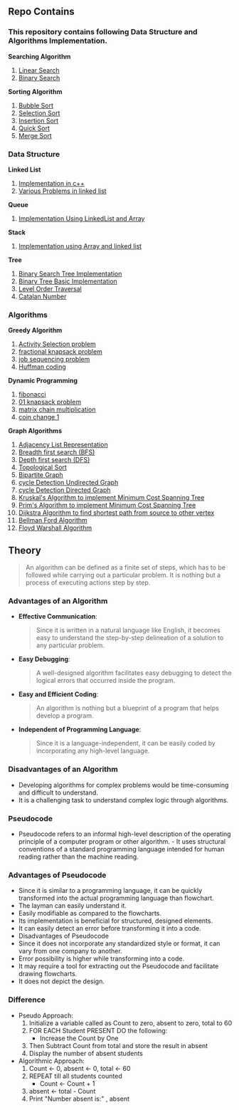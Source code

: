 
## Repo Contains 

### This repository contains following Data Structure and Algorithms Implementation.

**Searching Algorithm**
  1. [Linear Search](https://github.com/AbhijeetAnand45/Algorithm/blob/master/Programs/Searching/linearSearch.cpp)
  2. [Binary Search](https://github.com/AbhijeetAnand45/Algorithm/blob/master/Programs/Searching/BinarySearch.cpp)


**Sorting Algorithm**
  1. [Bubble Sort](https://github.com/AbhijeetAnand45/Algorithm/blob/master/Programs/SortingAlgorithm/BubbleSort.cpp)
  2. [Selection Sort](https://github.com/AbhijeetAnand45/Algorithm/blob/master/Programs/SortingAlgorithm/SelectionSort.cpp)
  3. [Insertion Sort](https://github.com/AbhijeetAnand45/Algorithm/blob/master/Programs/SortingAlgorithm/InsertionSort.cpp)
  4. [Quick Sort](https://github.com/AbhijeetAnand45/Algorithm/blob/master/Programs/SortingAlgorithm/QuickSort.cpp)
  5. [Merge Sort](https://github.com/AbhijeetAnand45/Algorithm/blob/master/Programs/SortingAlgorithm/MergeSort.cpp)


### Data Structure

**Linked List**
  1. [Implementation in c++](https://github.com/AbhijeetAnand45/Algorithm/blob/master/Programs/LinkedList/LL.cpp)
  2. [Various Problems in linked list](https://github.com/AbhijeetAnand45/Algorithm/blob/master/Programs/LinkedList)


**Queue**
  1. [Implementation Using LinkedList and Array](https://github.com/AbhijeetAnand45/Algorithm/blob/master/Programs/Queue)


**Stack**
  1. [Implementation using Array and linked list](https://github.com/AbhijeetAnand45/Algorithm/blob/master/Programs/Stack)


**Tree**
  1. [Binary Search Tree Implementation](https://github.com/AbhijeetAnand45/Algorithm/blob/master/Programs/Tree/BST.c)
  2. [Binary Tree Basic Implementation](https://github.com/AbhijeetAnand45/Algorithm/blob/master/Programs/Tree/BinaryTreeImplement.cpp)
  3. [Level Order Traversal](https://github.com/AbhijeetAnand45/Algorithm/blob/master/Programs/Tree/LevelOrder.cpp)
  4. [Catalan Number](https://github.com/AbhijeetAnand45/Algorithm/blob/master/Programs/Tree/CatalanNumber.cpp)


### Algorithms

**Greedy Algorithm**
  1. [Activity Selection problem](https://github.com/AbhijeetAnand45/Algorithm/blob/master/Programs/Greedy%20Algorithm/ActivitySelection.cpp)
  2. [fractional knapsack problem](https://github.com/AbhijeetAnand45/Algorithm/blob/master/Programs/Greedy%20Algorithm/knapsack.cpp)
  3. [job sequencing problem](https://github.com/AbhijeetAnand45/Algorithm/blob/master/Programs/Greedy%20Algorithm/job_sequecing.c)
  4. [Huffman coding](https://github.com/AbhijeetAnand45/Algorithm/blob/master/Programs/Greedy%20Algorithm/huffman_coding.c)


**Dynamic Programming**
  1. [fibonacci](https://github.com/AbhijeetAnand45/Algorithm/blob/master/Programs/Dynamic_Programming/fibonacci.cpp)
  2. [01 knapsack problem](https://github.com/AbhijeetAnand45/Algorithm/blob/master/Programs/Dynamic_Programming/knapsack_01.c)
  3. [matrix chain multiplication](https://github.com/AbhijeetAnand45/Algorithm/blob/master/Programs/Dynamic_Programming/matrix_chainmultiplication.c)
  4. [coin change 1](https://github.com/AbhijeetAnand45/Algorithm/blob/master/Programs/Dynamic_Programming/coinChange.cpp)
  

**Graph Algorithms**
  1. [Adjacency List Representation](https://github.com/AbhijeetAnand45/Algorithm/blob/master/Programs/Graph/GraphRepAdjList.cpp)
  2. [Breadth first search (BFS)](https://github.com/AbhijeetAnand45/Algorithm/blob/master/Programs/Graph/BFS.cpp)
  3. [Depth first search (DFS)](https://github.com/AbhijeetAnand45/Algorithm/blob/master/Programs/Graph/DFS.cpp)
  4. [Topological Sort](https://github.com/AbhijeetAnand45/Algorithm/blob/master/Programs/Graph/topological_sort.cpp)
  5. [Bipartite Graph](https://github.com/AbhijeetAnand45/Algorithm/blob/master/Programs/Graph/BipartiteGraph.cpp)
  6. [cycle Detection Undirected Graph](https://github.com/AbhijeetAnand45/Algorithm/blob/master/Programs/Graph/cycleDetection_UndirectedGraph.cpp)
  7. [cycle Detection Directed Graph](https://github.com/AbhijeetAnand45/Algorithm/blob/master/Programs/Graph/cycleDetectIn_DirectedGraph.cpp)
  8. [Kruskal's Algorithm to implement Minimum Cost Spanning Tree](https://github.com/AbhijeetAnand45/Algorithm/blob/master/Programs/Graph/Kruskals.cpp)
  9. [Prim's Algorithm to implement Minimum Cost Spanning Tree](https://github.com/AbhijeetAnand45/Algorithm/blob/master/Programs/Graph/Prims.cpp)
  10. [Dijkstra Algorithm to find shortest path from source to other vertex](https://github.com/AbhijeetAnand45/Algorithm/blob/master/Programs/Graph/Dijkstra.c)
  11. [Bellman Ford Algorithm](https://github.com/AbhijeetAnand45/Algorithm/blob/master/Programs/Graph/BellmanFordAlgorithm.cpp)
  12. [Floyd Warshall Algorithm](https://github.com/AbhijeetAnand45/Algorithm/blob/master/Programs/Graph/FloydWarshall.cpp)


## Theory
  > An algorithm can be defined as a finite set of steps, which has to be followed while carrying out a particular problem. It is nothing but a process of executing actions step by step.

### Advantages of an Algorithm

- **Effective Communication**:
    > Since it is written in a natural language like English, it becomes easy to understand the step-by-step delineation of a solution to any particular problem.
- **Easy Debugging**: 
    > A well-designed algorithm facilitates easy debugging to detect the logical errors that occurred inside the program.
- **Easy and Efficient Coding**:
    > An algorithm is nothing but a blueprint of a program that helps develop a program.
- **Independent of Programming Language**: 
    > Since it is a language-independent, it can be easily coded by incorporating any high-level language.

### Disadvantages of an Algorithm
- Developing algorithms for complex problems would be time-consuming and difficult to understand.
- It is a challenging task to understand complex logic through algorithms.

### Pseudocode
- Pseudocode refers to an informal high-level description of the operating principle of a computer program or other algorithm. - It uses structural conventions of a standard programming language intended for human reading rather than the machine reading.

### Advantages of Pseudocode
- Since it is similar to a programming language, it can be quickly transformed into the actual programming language than flowchart.
- The layman can easily understand it.
- Easily modifiable as compared to the flowcharts.
- Its implementation is beneficial for structured, designed elements.
- It can easily detect an error before transforming it into a code.
- Disadvantages of Pseudocode
- Since it does not incorporate any standardized style or format, it can vary from one company to another.
- Error possibility is higher while transforming into a code.
- It may require a tool for extracting out the Pseudocode and facilitate drawing flowcharts.
- It does not depict the design.


### Difference 
- Pseudo Approach:
    1. Initialize a variable called as Count to zero, absent to zero, total to 60
    2. FOR EACH Student PRESENT DO the following:
         - Increase the Count by One
    3. Then Subtract Count from total and store the result in absent
    4. Display the number of absent students
- Algorithmic Approach:
    1. Count <- 0, absent <- 0, total <- 60
    2. REPEAT till all students counted
         - Count <- Count + 1
    3. absent <- total - Count
    4. Print "Number absent is:" , absent
  



